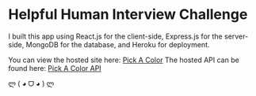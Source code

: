 # Helpful Human Interview Challenge

I built this app using React.js for the client-side, Express.js for the server-side, MongoDB for the database, and Heroku for deployment.

You can view the hosted site here: [Pick A Color](http://pickacolor.herokuapp.com/)
The hosted API can be found here: [Pick A Color API](http://aqueous-ocean-84767.herokuapp.com/)

ლ ( ◕  ᗜ  ◕ ) ლ
